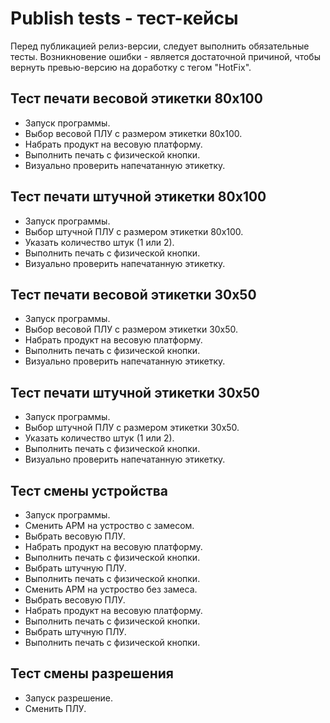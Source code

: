 # Publish tests - тест-кейсы
Перед публикацией релиз-версии, следует выполнить обязательные тесты.
Возникновение ошибки - является достаточной причиной, чтобы вернуть превью-версию на доработку с тегом "HotFix".

## Тест печати весовой этикетки 80x100
- Запуск программы.
- Выбор весовой ПЛУ с размером этикетки 80x100.
- Набрать продукт на весовую платформу.
- Выполнить печать с физической кнопки.
- Визуально проверить напечатанную этикетку.

## Тест печати штучной этикетки 80x100
- Запуск программы.
- Выбор штучной ПЛУ с размером этикетки 80x100.
- Указать количество штук (1 или 2).
- Выполнить печать с физической кнопки.
- Визуально проверить напечатанную этикетку.

## Тест печати весовой этикетки 30x50
- Запуск программы.
- Выбор весовой ПЛУ с размером этикетки 30x50.
- Набрать продукт на весовую платформу.
- Выполнить печать с физической кнопки.
- Визуально проверить напечатанную этикетку.

## Тест печати штучной этикетки 30x50
- Запуск программы.
- Выбор штучной ПЛУ с размером этикетки 30x50.
- Указать количество штук (1 или 2).
- Выполнить печать с физической кнопки.
- Визуально проверить напечатанную этикетку.

## Тест смены устройства
- Запуск программы.
- Сменить АРМ на устроство с замесом.
- Выбрать весовую ПЛУ.
- Набрать продукт на весовую платформу.
- Выполнить печать с физической кнопки.
- Выбрать штучную ПЛУ.
- Выполнить печать с физической кнопки.
- Сменить АРМ на устроство без замеса.
- Выбрать весовую ПЛУ.
- Набрать продукт на весовую платформу.
- Выполнить печать с физической кнопки.
- Выбрать штучную ПЛУ.
- Выполнить печать с физической кнопки.

## Тест смены разрешения
- Запуск разрешение.
- Сменить ПЛУ.
